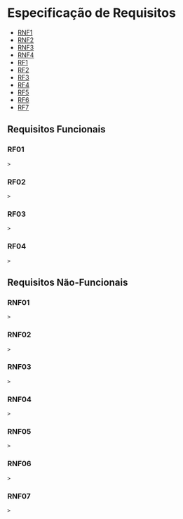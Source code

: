 # Especificação de Requisitos


- [RNF1](#RF01)
- [RNF2](#RF02)
- [RNF3](#RF03)
- [RNF4](#RF04)
- [RF1](#RF01)
- [RF2](#RF02)
- [RF3](#RF03)
- [RF4](#RF04)
- [RF5](#RF05)
- [RF6](#RF06)
- [RF7](#RF07)


##  Requisitos Funcionais

### RF01
    >
### RF02
    >
### RF03
    >
### RF04
    >

##  Requisitos Não-Funcionais

### RNF01
    >
### RNF02
    >
### RNF03
    >
### RNF04
    >
### RNF05
    >
### RNF06
    >
### RNF07
    >